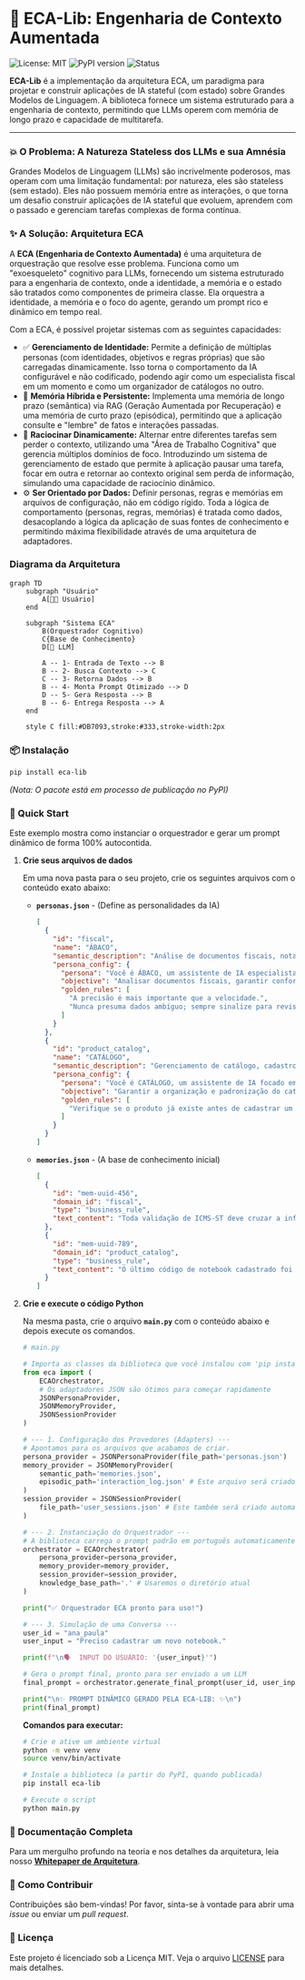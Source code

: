 # 🧠 ECA-Lib: Engenharia de Contexto Aumentada

![License: MIT](https://img.shields.io/badge/License-MIT-yellow.svg)
![PyPI version](https://img.shields.io/pypi/v/eca-lib.svg)
![Status](https://img.shields.io/badge/status-em%20desenvolvimento-orange)

**ECA-Lib** é a implementação da arquitetura ECA, um paradigma para projetar e construir aplicações de IA stateful (com estado) sobre Grandes Modelos de Linguagem. A biblioteca fornece um sistema estruturado para a engenharia de contexto, permitindo que LLMs operem com memória de longo prazo e capacidade de multitarefa.

---

### 💥 O Problema: A Natureza Stateless dos LLMs e sua Amnésia

Grandes Modelos de Linguagem (LLMs) são incrivelmente poderosos, mas operam com uma limitação fundamental: por natureza, eles são stateless (sem estado). Eles não possuem memória entre as interações, o que torna um desafio construir aplicações de IA stateful que evoluem, aprendem com o passado e gerenciam tarefas complexas de forma contínua.

### ✨ A Solução: Arquitetura ECA

A **ECA (Engenharia de Contexto Aumentada)** é uma arquitetura de orquestração que resolve esse problema. Funciona como um "exoesqueleto" cognitivo para LLMs, fornecendo um sistema estruturado para a engenharia de contexto, onde a identidade, a memória e o estado são tratados como componentes de primeira classe. Ela orquestra a identidade, a memória e o foco do agente, gerando um prompt rico e dinâmico em tempo real.

Com a ECA, é possível projetar sistemas com as seguintes capacidades:

* ✅ **Gerenciamento de Identidade:** Permite a definição de múltiplas personas (com identidades, objetivos e regras próprias) que são carregadas dinamicamente. Isso torna o comportamento da IA configurável e não codificado, podendo agir como um especialista fiscal em um momento e como um organizador de catálogos no outro.
* 🧠 **Memória Híbrida e Persistente:** Implementa uma memória de longo prazo (semântica) via RAG (Geração Aumentada por Recuperação) e uma memória de curto prazo (episódica), permitindo que a aplicação consulte e "lembre" de fatos e interações passadas.
* 🚀 **Raciocinar Dinamicamente:** Alternar entre diferentes tarefas sem perder o contexto, utilizando uma "Área de Trabalho Cognitiva" que gerencia múltiplos domínios de foco. Introduzindo um sistema de gerenciamento de estado que permite à aplicação pausar uma tarefa, focar em outra e retornar ao contexto original sem perda de informação, simulando uma capacidade de raciocínio dinâmico.
* ⚙️ **Ser Orientado por Dados:** Definir personas, regras e memórias em arquivos de configuração, não em código rígido. Toda a lógica de comportamento (personas, regras, memórias) é tratada como dados, desacoplando a lógica da aplicação de suas fontes de conhecimento e permitindo máxima flexibilidade através de uma arquitetura de adaptadores.

### Diagrama da Arquitetura
```mermaid
graph TD
    subgraph "Usuário"
        A[👩‍💻 Usuário]
    end

    subgraph "Sistema ECA"
        B(Orquestrador Cognitivo)
        C{Base de Conhecimento}
        D[🧠 LLM]

        A -- 1- Entrada de Texto --> B
        B -- 2- Busca Contexto --> C
        C -- 3- Retorna Dados --> B
        B -- 4- Monta Prompt Otimizado --> D
        D -- 5- Gera Resposta --> B
        B -- 6- Entrega Resposta --> A
    end

    style C fill:#DB7093,stroke:#333,stroke-width:2px
```

### 📦 Instalação

```bash
pip install eca-lib
```
*(Nota: O pacote está em processo de publicação no PyPI)*

### 🚀 Quick Start

Este exemplo mostra como instanciar o orquestrador e gerar um prompt dinâmico de forma 100% autocontida.

1.  **Crie seus arquivos de dados**

    Em uma nova pasta para o seu projeto, crie os seguintes arquivos com o conteúdo exato abaixo:

      * **`personas.json`** - (Define as personalidades da IA)

        ```json
        [
          {
            "id": "fiscal",
            "name": "ÁBACO",
            "semantic_description": "Análise de documentos fiscais, notas fiscais, impostos como ICMS, IPI, conformidade tributária.",
            "persona_config": {
              "persona": "Você é ÁBACO, um assistente de IA especialista em análise fiscal. Você é objetivo, eficiente e baseado em dados.",
              "objective": "Analisar documentos fiscais, garantir conformidade e identificar inconsistências.",
              "golden_rules": [
                "A precisão é mais importante que a velocidade.",
                "Nunca presuma dados ambíguo; sempre sinalize para revisão humana."
              ]
            }
          },
          {
            "id": "product_catalog",
            "name": "CATÁLOGO",
            "semantic_description": "Gerenciamento de catálogo, cadastro de novos produtos, SKUs, organização de itens.",
            "persona_config": {
              "persona": "Você é CATÁLOGO, um assistente de IA focado em manter a integridade do cadastro de produtos.",
              "objective": "Garantir a organização e padronização do catálogo.",
              "golden_rules": [
                "Verifique se o produto já existe antes de cadastrar um novo."
              ]
            }
          }
        ]
        ```

      * **`memories.json`** - (A base de conhecimento inicial)

        ```json
        [
          {
            "id": "mem-uuid-456",
            "domain_id": "fiscal",
            "type": "business_rule",
            "text_content": "Toda validação de ICMS-ST deve cruzar a informação com o Protocolo ICMS vigente entre os estados da operação."
          },
          {
            "id": "mem-uuid-789",
            "domain_id": "product_catalog",
            "type": "business_rule",
            "text_content": "O último código de notebook cadastrado foi 'NB-1098'. Novos códigos devem seguir a sequência."
          }
        ]
        ```

2.  **Crie e execute o código Python**

    Na mesma pasta, crie o arquivo **`main.py`** com o conteúdo abaixo e depois execute os comandos.

    ```python
    # main.py

    # Importa as classes da biblioteca que você instalou com 'pip install eca-lib'
    from eca import (
        ECAOrchestrator, 
        # Os adaptadores JSON são ótimos para começar rapidamente
        JSONPersonaProvider, 
        JSONMemoryProvider, 
        JSONSessionProvider
    )

    # --- 1. Configuração dos Provedores (Adapters) ---
    # Apontamos para os arquivos que acabamos de criar.
    persona_provider = JSONPersonaProvider(file_path='personas.json')
    memory_provider = JSONMemoryProvider(
        semantic_path='memories.json', 
        episodic_path='interaction_log.json' # Este arquivo será criado automaticamente
    )
    session_provider = JSONSessionProvider(
        file_path='user_sessions.json' # Este também será criado automaticamente
    )

    # --- 2. Instanciação do Orquestrador ---
    # A biblioteca carrega o prompt padrão em português automaticamente.
    orchestrator = ECAOrchestrator(
        persona_provider=persona_provider,
        memory_provider=memory_provider,
        session_provider=session_provider,
        knowledge_base_path='.' # Usaremos o diretório atual
    )

    print("✅ Orquestrador ECA pronto para uso!")

    # --- 3. Simulação de uma Conversa ---
    user_id = "ana_paula"
    user_input = "Preciso cadastrar um novo notebook."

    print(f"\n🗣️  INPUT DO USUÁRIO: '{user_input}'")

    # Gera o prompt final, pronto para ser enviado a um LLM
    final_prompt = orchestrator.generate_final_prompt(user_id, user_input)

    print("\n✨ PROMPT DINÂMICO GERADO PELA ECA-LIB: ✨\n")
    print(final_prompt)
    ```

    **Comandos para executar:**

    ```bash
    # Crie e ative um ambiente virtual
    python -m venv venv
    source venv/bin/activate

    # Instale a biblioteca (a partir do PyPI, quando publicada)
    pip install eca-lib

    # Execute o script
    python main.py
    ```

### 📖 Documentação Completa

Para um mergulho profundo na teoria e nos detalhes da arquitetura, leia nosso **[Whitepaper de Arquitetura](ARCHITECTURE.md)**.

### 🤝 Como Contribuir

Contribuições são bem-vindas! Por favor, sinta-se à vontade para abrir uma *issue* ou enviar um *pull request*.

### 📜 Licença

Este projeto é licenciado sob a Licença MIT. Veja o arquivo [LICENSE](LICENSE) para mais detalhes.
